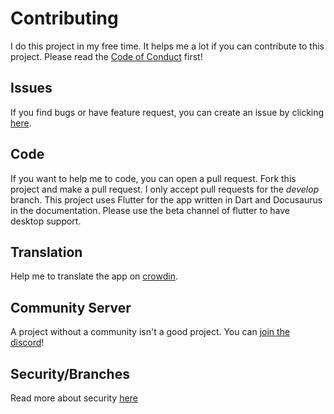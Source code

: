 # Contributing

I do this project in my free time. It helps me a lot if you can contribute to this project. Please read
the [Code of Conduct](CODE_OF_CONDUCT.md) first!

## Issues

If you find bugs or have feature request, you can create an issue by
clicking [here](https://github.com/LinwoodCloud/butterfly/issues/new/choose).

## Code

If you want to help me to code, you can open a pull request. Fork this project and make a pull request. I only accept pull requests for the *develop* branch.
This project uses Flutter for the app written in Dart and Docusaurus in the documentation. Please use the beta channel of flutter to have desktop support.

## Translation

Help me to translate the app on [crowdin](https://linwood.crowdin.com/butterfly).

## Community Server

A project without a community isn't a good project. You can [join the discord](https://discord.linwood.dev)!

## Security/Branches

Read more about security [here](https://docs.butterfly.linwood.dev/versions)
